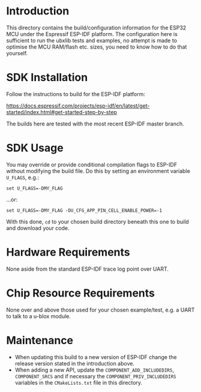 # Introduction
This directory contains the build/configuration information for the ESP32 MCU under the Espressif ESP-IDF platform.  The configuration here is sufficient to run the ubxlib tests and examples, no attempt is made to optimise the MCU RAM/flash etc. sizes, you need to know how to do that yourself.

# SDK Installation
Follow the instructions to build for the ESP-IDF platform:

https://docs.espressif.com/projects/esp-idf/en/latest/get-started/index.html#get-started-step-by-step

The builds here are tested with the most recent ESP-IDF master branch.

# SDK Usage
You may override or provide conditional compilation flags to ESP-IDF without modifying the build file.  Do this by setting an environment variable `U_FLAGS`, e.g.:

```
set U_FLAGS=-DMY_FLAG
```

...or:

```
set U_FLAGS=-DMY_FLAG -DU_CFG_APP_PIN_CELL_ENABLE_POWER=-1
```

With this done, `cd` to your chosen build directory beneath this one to build and download your code.

# Hardware Requirements
None aside from the standard ESP-IDF trace log point over UART.

# Chip Resource Requirements
None over and above those used for your chosen example/test, e.g. a UART to talk to a u-blox module.

# Maintenance
- When updating this build to a new version of ESP-IDF change the release version stated in the introduction above.
- When adding a new API, update the `COMPONENT_ADD_INCLUDEDIRS`, `COMPONENT_SRCS` and if necessary the `COMPONENT_PRIV_INCLUDEDIRS` variables in the `CMakeLists.txt` file in this directory.